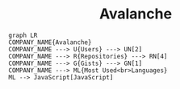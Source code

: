 <h1 align="center">Avalanche</h1>

```mermaid
graph LR
COMPANY_NAME{Avalanche}
COMPANY_NAME ---> U{Users} ---> UN[2]
COMPANY_NAME ---> R{Repositories} ---> RN[4]
COMPANY_NAME ---> G{Gists} ---> GN[1]
COMPANY_NAME ---> ML{Most Used<br>Languages}
ML --> JavaScript[JavaScript]
```
